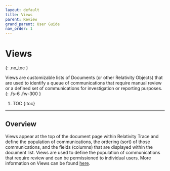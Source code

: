 ```yaml
---
layout: default
title: Views
parent: Review
grand_parent: User Guide
nav_order: 1
---
```


# Views
{: .no_toc }

Views are customizable lists of Documents (or other Relativity Objects) that are used to identify a queue of communications that require manual review or a defined set of communications for investigation or reporting purposes. 
{: .fs-6 .fw-300 }

1. TOC
{:toc}

---

## Overview
Views appear at the top of the document page within Relativity Trace and define the population of communications, the ordering (sort) of those communications, and the fields (columns) that are displayed within the document list. Views are used to define the population of communications that require review and can be permissioned to individual users. More information on Views can be found [here](https://help.relativity.com/RelativityOne/Content/Relativity/Views.htm).